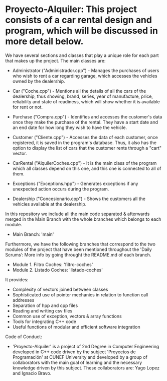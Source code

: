 # Proyecto-Alquiler: This project consists of a car rental design and program, which will be discussed in more detail below.
We have several sections and classes that play a unique role for each part that makes up the project. 
The main classes are: 
- Administrator ("Administrador.cpp") - Manages the purchases of users who wish to rent a car regarding garage, which accesses the vehicles owned by the dealership. 

- Car ("Coche.cpp") - Mentions all the details of all the cars of the dealership, thus showing, brand, series, year of manufacture, price, reliability and state of readiness, which will show whether it is available for rent or not.

- Purchase ("Compra.cpp") - Identifies and accesses the customer's data once they make the purchase of the rental. They have a start date and an end date for how long they wish to have the vehicle.

- Customer ("Cliente.cpp") - Accesses the data of each customer, once registered, it is saved in the program's database. Thus, it also has the option to display the list of cars that the customer rents through a "cart" vector. 

- CarRental ("AlquilerCoches.cpp") - It is the main class of the program which all classes depend on this one, and this one is connected to all of them.

- Exceptions ("Exceptions.hpp") - Generates exceptions if any unexpected action occurs during the program.

- Dealership ("Concesionario.cpp") - Shows the customers all the vehicles available at the dealership.

In this repository we include all the main code separated & afterwards merged in the Main Branch with the whole branches which belongs to each module.
- Main Branch: 'main'

Furthermore, we have the following branches that correspond to the two modules of the project that have been mentioned throughout the 'Daily Scrums’: More info by going throught the README.md of each branch.
- Module 1. Filtro Coches: 'filtro-coches'
- Module 2. Listado Coches: 'listado-coches'




It provides:

- Complexity of vectors joined between classes
- Sophisticated use of pointer mechanics in relation to function call addresses
- Separation of hpp and cpp files
- Reading and writing csv files
- Common use of exception, vectors & array functions
- Tools for integrating C++ code
- Useful functions of modular and efficient software integration


Code of Conduct: 
- 'Proyecto-Alquiler' is a project of 2nd Degree in Computer Engineering developed in C++ code driven by the subject 'Proyectos de Programación' at CUNEF University and developed by a group of collaborators with the main goal of learning and the necessary knowledge driven by this subject. These collaborators are: Yago Lopez and Ignacio Bravo.

